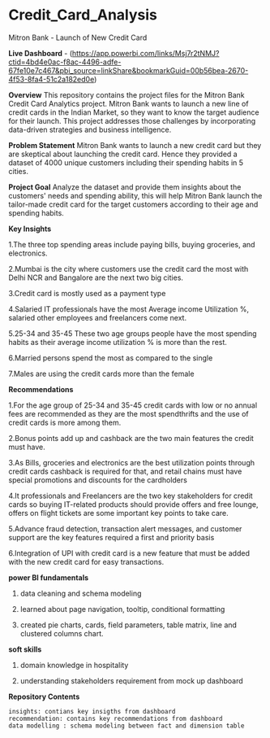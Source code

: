 # Credit_Card_Analysis
Mitron Bank - Launch of New Credit Card

**Live Dashboard** - (https://app.powerbi.com/links/Msj7r2tNMJ?ctid=4bd4e0ac-f8ac-4496-adfe-67fe10e7c467&pbi_source=linkShare&bookmarkGuid=00b56bea-2670-4f53-8fa4-51c2a182ed0e)

**Overview**
This repository contains the project files for the Mitron Bank Credit Card Analytics project. Mitron Bank wants to launch a new line of credit cards in the Indian Market, so they want to know the target audience for their launch.  This project addresses those challenges by incorporating data-driven strategies and business intelligence.

**Problem Statement**
Mitron Bank wants to launch a new credit card but they are skeptical about launching the credit card. Hence they provided a dataset of 4000 unique customers including their spending habits in 5 cities. 

**Project Goal**
Analyze the dataset and provide them insights about the customers' needs and spending ability, this will help Mitron Bank launch the tailor-made credit card for the target customers according to their age and spending habits.

**Key Insights**

1.The three top spending areas include paying bills, buying groceries, and electronics.

2.Mumbai is the city where customers use the credit card the most with Delhi NCR and Bangalore are the next two big cities.

3.Credit card is mostly used as a payment type

4.Salaried IT professionals have the most Average income Utilization %, salaried other employees and freelancers come next.

5.25-34 and 35-45 These two age groups people have the most spending habits as their average income utilization % is more than the rest.

6.Married persons spend the most as compared to the single

7.Males are using the credit cards more than the female

**Recommendations**

1.For the age group of 25-34 and 35-45 credit cards with low or no annual fees are recommended as they are the most spendthrifts and the use of credit cards is more among them.

2.Bonus points add up and cashback are the two main features the credit must have. 

3.As Bills, groceries and electronics are the best utilization points through credit cards cashback is required for that, and retail chains must have special promotions and discounts for the cardholders

4.It professionals and Freelancers are the two key stakeholders for credit cards so buying IT-related products should provide offers and free lounge, offers on flight tickets are some important key points to take care.

5.Advance fraud detection, transaction alert messages, and customer support are the key features required a first and priority basis

6.Integration of UPI with credit card is a new feature that must be added with the new credit card for easy transactions.

**power BI fundamentals**

1. data cleaning and schema modeling
   
2. learned about page navigation, tooltip, conditional formatting
   
3. created pie charts, cards, field parameters, table matrix, line and clustered columns chart.

**soft skills**

1. domain knowledge in hospitality
   
2. understanding stakeholders requirement from mock up dashboard
   
**Repository Contents**

```project pdf: Contains dashboard pdf files
insights: contians key insigths from dashboard
recommendation: contains key recommendations from dashboard
data modelling : schema modeling between fact and dimension table
```







